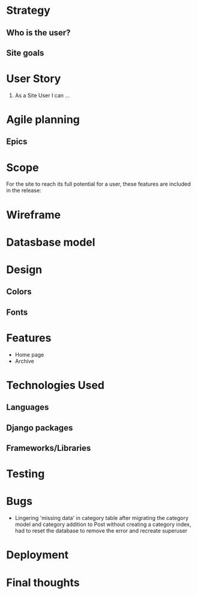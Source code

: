 # Strategy
## Who is the user?

## Site goals

# User Story
1. As a Site User I can ...

# Agile planning
## Epics

# Scope
For the site to reach its full potential for a user, these features are included in the release:

# Wireframe

# Datasbase model

# Design
## Colors
## Fonts

# Features
- Home page
- Archive

# Technologies Used
## Languages
## Django packages
## Frameworks/Libraries

# Testing

# Bugs
- Lingering 'missing data' in category table after migrating the category model and category addition to Post without creating a category index, had to reset the database to remove the error and recreate superuser


# Deployment

# Final thoughts